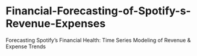 # Financial-Forecasting-of-Spotify-s-Revenue-Expenses
Forecasting Spotify’s Financial Health: Time Series Modeling of Revenue &amp; Expense Trends
